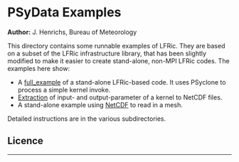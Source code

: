 # PSyData Examples

**Author:** J. Henrichs, Bureau of Meteorology

This directory contains some runnable examples of LFRic. They are based
on a subset of the LFRic infrastructure library, that has been slightly
modified to make it easier to create stand-alone, non-MPI LFRic codes.
The examples here show:
- A [full_example](./full_example) of a stand-alone LFRic-based code. It
  uses PSyclone to process a simple kernel invoke.
- [Extraction](./full_example_extract) of input- and output-parameter
  of a kernel to NetCDF files.
- A stand-alone example using [NetCDF](./full_example_netcdf) to read
  in a mesh.

Detailed instructions are in the various subdirectories.

## Licence

-----------------------------------------------------------------------------

<!--
BSD 3-Clause License

Copyright (c) 2021, Science and Technology Facilities Council.
All rights reserved.

Redistribution and use in source and binary forms, with or without
modification, are permitted provided that the following conditions are met:

* Redistributions of source code must retain the above copyright notice, this
  list of conditions and the following disclaimer.

* Redistributions in binary form must reproduce the above copyright notice,
  this list of conditions and the following disclaimer in the documentation
  and/or other materials provided with the distribution.

* Neither the name of the copyright holder nor the names of its
  contributors may be used to endorse or promote products derived from
  this software without specific prior written permission.

THIS SOFTWARE IS PROVIDED BY THE COPYRIGHT HOLDERS AND CONTRIBUTORS
"AS IS" AND ANY EXPRESS OR IMPLIED WARRANTIES, INCLUDING, BUT NOT
LIMITED TO, THE IMPLIED WARRANTIES OF MERCHANTABILITY AND FITNESS
FOR A PARTICULAR PURPOSE ARE DISCLAIMED. IN NO EVENT SHALL THE
COPYRIGHT HOLDER OR CONTRIBUTORS BE LIABLE FOR ANY DIRECT, INDIRECT,
INCIDENTAL, SPECIAL, EXEMPLARY, OR CONSEQUENTIAL DAMAGES (INCLUDING,
BUT NOT LIMITED TO, PROCUREMENT OF SUBSTITUTE GOODS OR SERVICES;
LOSS OF USE, DATA, OR PROFITS; OR BUSINESS INTERRUPTION) HOWEVER
CAUSED AND ON ANY THEORY OF LIABILITY, WHETHER IN CONTRACT, STRICT
LIABILITY, OR TORT (INCLUDING NEGLIGENCE OR OTHERWISE) ARISING IN
ANY WAY OUT OF THE USE OF THIS SOFTWARE, EVEN IF ADVISED OF THE
POSSIBILITY OF SUCH DAMAGE.

------------------------------------------------------------------------------
-->
